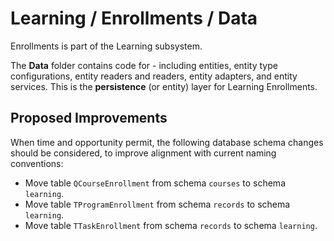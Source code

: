 # Learning / Enrollments / Data

Enrollments is part of the Learning subsystem.
  
The **Data** folder contains code for - including entities, entity type configurations, entity readers and readers, entity adapters, and entity services. This is the **persistence** (or entity) layer for Learning Enrollments.

## Proposed Improvements

When time and opportunity permit, the following database schema changes should be considered, to improve alignment with current naming conventions:

* Move table `QCourseEnrollment` from schema `courses` to schema `learning`.
* Move table `TProgramEnrollment` from schema `records` to schema `learning`.
* Move table `TTaskEnrollment` from schema `records` to schema `learning`.
